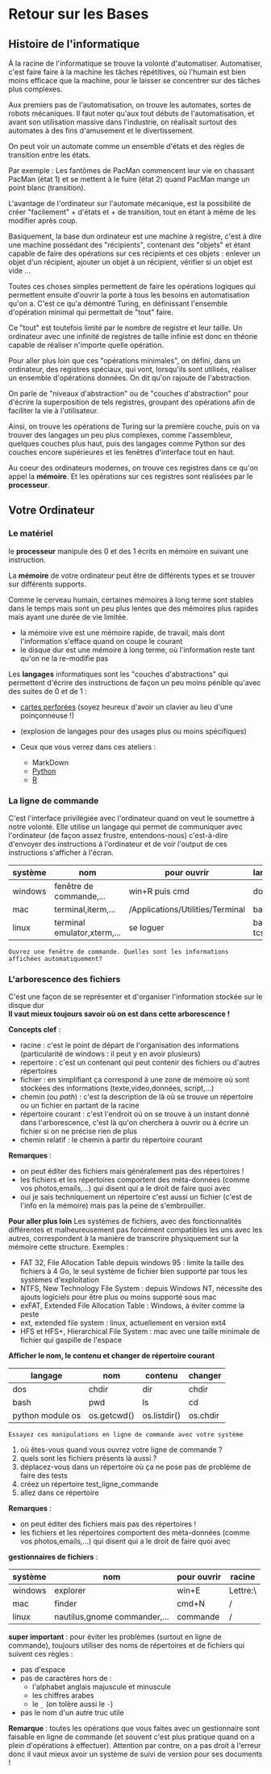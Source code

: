 # Retour sur les Bases

## Histoire de l'informatique
À la racine de l'informatique se trouve la volonté d'automatiser.
Automatiser, c'est faire faire à la machine les tâches répétitives, où l'humain est bien moins efficace que la machine, pour le laisser se concentrer sur des tâches plus complexes.

Aux premiers pas de l'automatisation, on trouve les automates, sortes de robots mécaniques.
Il faut noter qu'aux tout débuts de l'automatisation, et avant son utilisation massive dans l'industrie, on réalisait surtout des automates à des fins d'amusement et le divertissement.

On peut voir un automate comme un ensemble d'états et des règles de transition entre les états.

Par exemple : Les fantômes de PacMan commencent leur vie en chassant PacMan (état 1) et se mettent à le fuire (état 2) quand PacMan mange un point blanc (transition).

L'avantage de l'ordinateur sur l'automate mécanique, est la possibilité de créer "facilement" + d'états et + de transition, tout en étant à même de les modifier après coup.

Basiquement, la base dun ordinateur est une machine à registre, c'est à dire une machine possédant des "récipients", contenant des "objets" et étant capable de faire des opérations sur ces récipients et ces objets : enlever un objet d'un récipient, ajouter un objet à un récipient, vérifier si un objet est vide ...

Toutes ces choses simples permettent de faire les opérations logiques qui permettent ensuite d'ouvrir la porte à tous les besoins en automatisation qu'on a.
C'est ce qu'a démontré Turing, en définissant l'ensemble d'opération minimal qui permettait de "tout" faire.

Ce "tout" est toutefois limité par le nombre de registre et leur taille. Un ordinateur avec une infinité de registres de taille infinie est donc en théorie capable de réaliser n'importe quelle opération.

Pour aller plus loin que ces "opérations minimales", on défini, dans un ordinateur, des registres spéciaux, qui vont, lorsqu'ils sont utilisés, réaliser un ensemble d'opérations données. On dit qu'on rajoute de l'abstraction.

On parle de "niveaux d'abstraction" ou de "couches d'abstraction" pour d'écrire la superposition de tels registres, groupant des opérations afin de faciliter la vie à l'utilisateur.

Ainsi, on trouve les opérations de Turing sur la première couche, puis on va trouver des langages un peu plus complexes, comme l'assembleur, quelques couches plus haut, puis des langages comme Python sur des couches encore supérieures et les fenêtres d'interface tout en haut.

Au coeur des ordinateurs modernes, on trouve ces registres dans ce qu'on appel la **mémoire**. Et les opérations sur ces registres sont réalisées par le **processeur**.

## Votre Ordinateur

### Le matériel
le **processeur** manipule des 0 et des 1 écrits en mémoire en suivant une instruction.

La **mémoire** de votre ordinateur peut être de différents types et se trouver sur différents supports.

Comme le cerveau humain, certaines mémoires à long terme sont stables dans le temps mais sont un peu plus lentes que des mémoires plus rapides mais ayant une durée de vie limitée.

 - la mémoire vive est une mémoire rapide, de travail, mais  dont l'information s'efface quand on coupe le courant
 - le disque dur est une mémoire à long terme, où l'information reste tant qu'on ne la re-modifie pas

Les **langages** informatiques sont les "couches d'abstractions" qui permettent d'écrire des instructions de façon un peu moins pénible qu'avec des suites de 0 et de 1 :

 - [cartes perforées](http://fr.wikipedia.org/wiki/Carte_perfor%C3%A9e) (soyez heureux d'avoir un clavier au lieu d'une poinçonneuse !)
 - (explosion de langages pour des usages plus ou moins spécifiques)
 - Ceux que vous verrez dans ces ateliers :

   -  MarkDown
   -  [Python](https://www.python.org/)
   -  [R](http://cran.r-project.org/)

### La ligne de commande
C'est l'interface privilégiée avec l'ordinateur quand on veut le soumettre à notre volonté.
Elle utilise un langage qui permet de communiquer avec l'ordinateur (de façon assez frustre, entendons-nous) c'est-à-dire d'envoyer des instructions à l'ordinateur et de voir l'output de ces instructions s'afficher à l'écran.


système|nom|pour ouvrir|langage
-------|--------|--------|------
windows|fenêtre de commande,... |win+R puis cmd| dos
mac|terminal,iterm,...|/Applications/Utilities/Terminal| bash
linux|terminal emulator,xterm,...|se loguer|bash, tcsh,...

`Ouvrez une fenêtre de commande. Quelles sont les informations affichées automatiquement?`

### L'arborescence des fichiers
C'est une façon de se représenter et d'organiser l'information stockée sur le disque dur  
**Il vaut mieux toujours savoir où on est dans cette arborescence !**

**Concepts clef** :

- racine : c'est le point de départ de l'organisation des informations (particularité de windows : il peut y en avoir plusieurs)
- repertoire : c'est un contenant qui peut contenir des fichiers ou d'autres répertoires
- fichier : en simplifiant ça correspond à une zone de mémoire où sont stockées des informations (texte,video,données, script,...)
- chemin (ou _path_) : c'est la description de là où se trouve un répertoire ou un fichier en partant de la racine
- répertoire courant : c'est l'endroit où on se trouve à un instant donné dans l'arborescence, c'est là qu'on cherchera à ouvrir ou à écrire un fichier si on ne précise rien de plus
- chemin relatif : le chemin à partir du répertoire courant

**Remarques** :

- on peut éditer des fichiers mais généralement pas des répertoires !
- les fichiers et les répertoires comportent des méta-données (comme vos photos,emails,...) qui disent qui a le droit de faire quoi avec
- oui je sais techniquement un répertoire c'est aussi un fichier (c'est de l'info en la mémoire) mais pas la peine de s'embrouiller.

**Pour aller plus loin**
Les systèmes de fichiers, avec des fonctionnalités différentes et malheureusement pas forcément compatibles les uns avec les autres, correspondent à la manière de transcrire physiquement sur la mémoire cette structure.
Exemples :

- FAT 32, File Allocation Table depuis windows 95 : limite la taille des fichiers à 4 Go, le seul système de fichier bien supporté par tous les systèmes d'exploitation
- NTFS, New Technology File System : depuis Windows NT, nécessite des ajouts logiciels pour être plus ou moins supporté sous mac
- exFAT, Extended File Allocation Table : Windows, à éviter comme la peste
- ext, extended file system : linux, actuellement en version ext4
- HFS et HFS+, Hierarchical File System : mac avec une taille minimale de fichier qui gaspille de l'espace


**Afficher le nom, le contenu et changer de répertoire courant**

langage|nom|contenu|changer
-------|---|-------|-------
dos|chdir|dir|chdir
bash|pwd|ls|cd
python module os|os.getcwd()|os.listdir()|os.chdir

`Essayez ces manipulations en ligne de commande avec votre système`  

1. où êtes-vous quand vous ouvrez votre ligne de commande ?
2. quels sont les fichiers présents là aussi ?
1. déplacez-vous dans un répertoire où ça ne pose pas de problème de faire des tests
1. créez un répertoire test_ligne_commande
1.  allez dans ce répertoire


**Remarques** :

- on peut éditer des fichiers mais pas des répertoires !
- les fichiers et les répertoires comportent des méta-données (comme vos photos,emails,...) qui disent qui a le droit de faire quoi avec

**gestionnaires de fichiers** :

système|nom|pour ouvrir|racine
-------|--------|--------|------
windows|explorer|win+E| Lettre:\
mac|finder|cmd+N| /
linux|nautilus,gnome commander,...|commande|/

**super important** : pour éviter les problèmes (surtout en ligne de commande), toujours utiliser des noms de répertoires et de fichiers qui suivent ces règles :
- pas d'espace
- pas de caractères hors de :
  - l'alphabet anglais majuscule et minuscule
  - les chiffres arabes
  - le `_` (on tolère aussi le `-`)
- pas le nom d'un autre truc utile

**Remarque** : toutes les opérations que vous faites avec un gestionnaire sont faisable en ligne de commande (et souvent c'est plus pratique quand on a plein d'opérations à effectuer). Attention par contre, on a pas droit à l'erreur donc il vaut mieux avoir un système de suivi de version pour ses documents !
